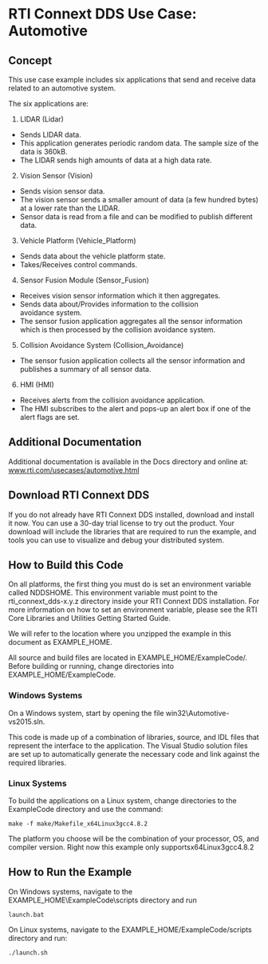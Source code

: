  RTI Connext DDS Use Case: Automotive
=====================================

## Concept
This use case example includes six applications that send and receive data
related to an automotive system.

The six applications are:

1. LIDAR (Lidar)
  - Sends LIDAR data.
  - This application generates periodic random data. The sample size
    of the data is 360kB.  
  - The LIDAR sends high amounts of data at a high data rate.
2. Vision Sensor (Vision)
  - Sends vision sensor data.
  - The vision sensor sends a smaller amount of data (a few hundred bytes) at
    a lower rate than the LIDAR.
  - Sensor data is read from a file and can be modified to publish different
    data.
3. Vehicle Platform (Vehicle_Platform)
  - Sends data about the vehicle platform state.
  - Takes/Receives control commands.
4. Sensor Fusion Module (Sensor_Fusion)
  - Receives vision sensor information which it then aggregates.
  - Sends data about/Provides information to the collision  
    avoidance system.
  - The sensor fusion application aggregates all the sensor  information which
    is then processed by the collision avoidance system.
5. Collision Avoidance System (Collision_Avoidance)
  - The sensor fusion application collects all the sensor
    information and publishes a summary of all sensor data.
6. HMI (HMI)
  - Receives alerts from the collision avoidance application.
  - The HMI subscribes to the alert and pops-up an alert box if
    one of the alert flags are set.

## Additional Documentation
Additional documentation is available in the Docs directory and online at:
www.rti.com/usecases/automotive.html

## Download RTI Connext DDS
If you do not already have RTI Connext DDS installed, download and install it
now. You can use a 30-day trial license to try out the product. Your download
will include the libraries that are required to run the example, and tools you
can use to visualize and debug your distributed system.

## How to Build this Code
On all platforms, the first thing you must do is set an environment variable
called NDDSHOME. This environment variable must point to the
rti_connext_dds-x.y.z directory inside your RTI Connext DDS installation. For
more information on how to set an environment variable, please see the RTI
Core Libraries and Utilities Getting Started Guide.

We will refer to the location where you unzipped the example in this document
as EXAMPLE_HOME.  

All source and build files are located in EXAMPLE_HOME/ExampleCode/.  Before
building or running, change directories into EXAMPLE_HOME/ExampleCode.

### Windows Systems
On a Windows system, start by opening the file win32\Automotive-vs2015.sln.

This code is made up of a combination of libraries, source, and IDL files that
represent the interface to the application. The Visual Studio solution files
are set up to automatically generate the necessary code and link against the
required libraries.

### Linux Systems
To build the applications on a Linux system, change directories to the
ExampleCode directory and use the command:

    make -f make/Makefile_x64Linux3gcc4.8.2

The platform you choose will be the combination of your processor, OS, and
compiler version.  Right now this example only supportsx64Linux3gcc4.8.2

## How to Run the Example
On Windows systems, navigate to the EXAMPLE_HOME\ExampleCode\scripts directory
and run

    launch.bat

On Linux systems, navigate to the EXAMPLE_HOME/ExampleCode/scripts directory
and run:

    ./launch.sh
